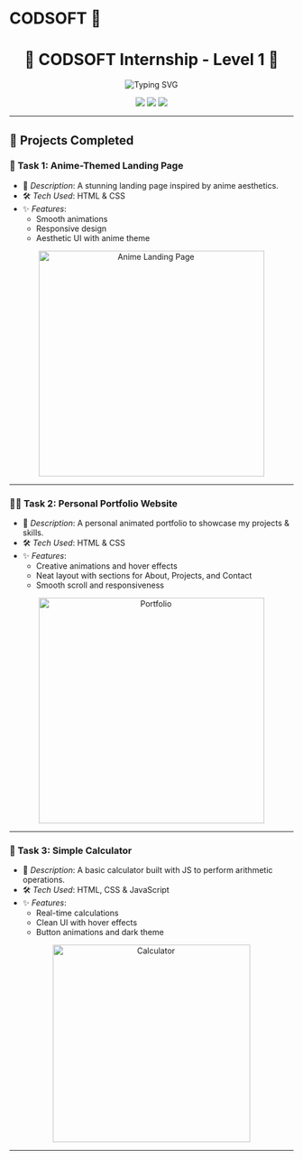 # CODSOFT 👾

<h1 align="center">🌟 CODSOFT Internship - Level 1 🌟</h1>

<p align="center">
  <img src="https://readme-typing-svg.herokuapp.com?font=Fira+Code&duration=2500&pause=1000&center=true&vCenter=true&width=435&lines=Welcome+to+my+project+repo!;Level+1+Internship+at+CODSOFT;Web+Development+Projects+Inside+🚀" alt="Typing SVG" />
</p>

<p align="center">
  <img src="https://img.shields.io/badge/HTML-100%25-orange?style=for-the-badge&logo=html5" />
  <img src="https://img.shields.io/badge/CSS-100%25-blue?style=for-the-badge&logo=css3" />
  <img src="https://img.shields.io/badge/JavaScript-100%25-yellow?style=for-the-badge&logo=javascript" />
</p>

---

## 🚀 Projects Completed

### 🎯 Task 1: Anime-Themed Landing Page
- 📄 *Description*: A stunning landing page inspired by anime aesthetics.
- 🛠 *Tech Used*: HTML & CSS
- ✨ *Features*:
  - Smooth animations
  - Responsive design
  - Aesthetic UI with anime theme
  
<p align="center">
  <img src="https://res.cloudinary.com/cloudinary-marketing/images/v1649720751/Web_Assets/blog/Mario_1/Mario_1-gif?_i=AA" width="400" alt="Anime Landing Page" />
</p>

---

### 🧑‍💼 Task 2: Personal Portfolio Website
- 📄 *Description*: A personal animated portfolio to showcase my projects & skills.
- 🛠 *Tech Used*: HTML & CSS
- ✨ *Features*:
  - Creative animations and hover effects
  - Neat layout with sections for About, Projects, and Contact
  - Smooth scroll and responsiveness

<p align="center">
  <img src="https://i.imgur.com/mBOLoZc.gif" width="400" alt="Portfolio" />
</p>

---

### 🧮 Task 3: Simple Calculator
- 📄 *Description*: A basic calculator built with JS to perform arithmetic operations.
- 🛠 *Tech Used*: HTML, CSS & JavaScript
- ✨ *Features*:
  - Real-time calculations
  - Clean UI with hover effects
  - Button animations and dark theme

<p align="center">
  <img src="https://i.gifer.com/7gP8.gif" width="350" alt="Calculator" />
</p>


---
